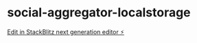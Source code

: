 # social-aggregator-localstorage

[Edit in StackBlitz next generation editor ⚡️](https://stackblitz.com/~/github.com/icpmtech/social-aggregator-localstorage)